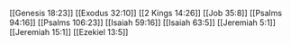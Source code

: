 [[Genesis 18:23]]
[[Exodus 32:10]]
[[2 Kings 14:26]]
[[Job 35:8]]
[[Psalms 94:16]]
[[Psalms 106:23]]
[[Isaiah 59:16]]
[[Isaiah 63:5]]
[[Jeremiah 5:1]]
[[Jeremiah 15:1]]
[[Ezekiel 13:5]]
